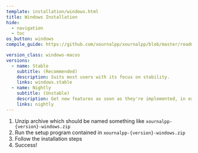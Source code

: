 ```yaml
---
template: installation/windows.html
title: Windows Installation
hide:
  - navigation
  - toc
os_button: windows
compile_guide: https://github.com/xournalpp/xournalpp/blob/master/readme/WindowsBuild.md

version_class: windows-macos
versions:
  - name: Stable
    subtitle: (Recommended)
    description: Suits most users with its focus on stability.
    links: windows.stable
  - name: Nightly
    subtitle: (Unstable)
    description: Get new features as soon as they're implemented, in exchange for stability.
    links: nightly
---
```


1. Unzip archive which should be named something like `xournalpp-{version}-windows.zip`
2. Run the setup program contained in `xournalpp-{version}-windows.zip`
3. Follow the installation steps
4. Success!
